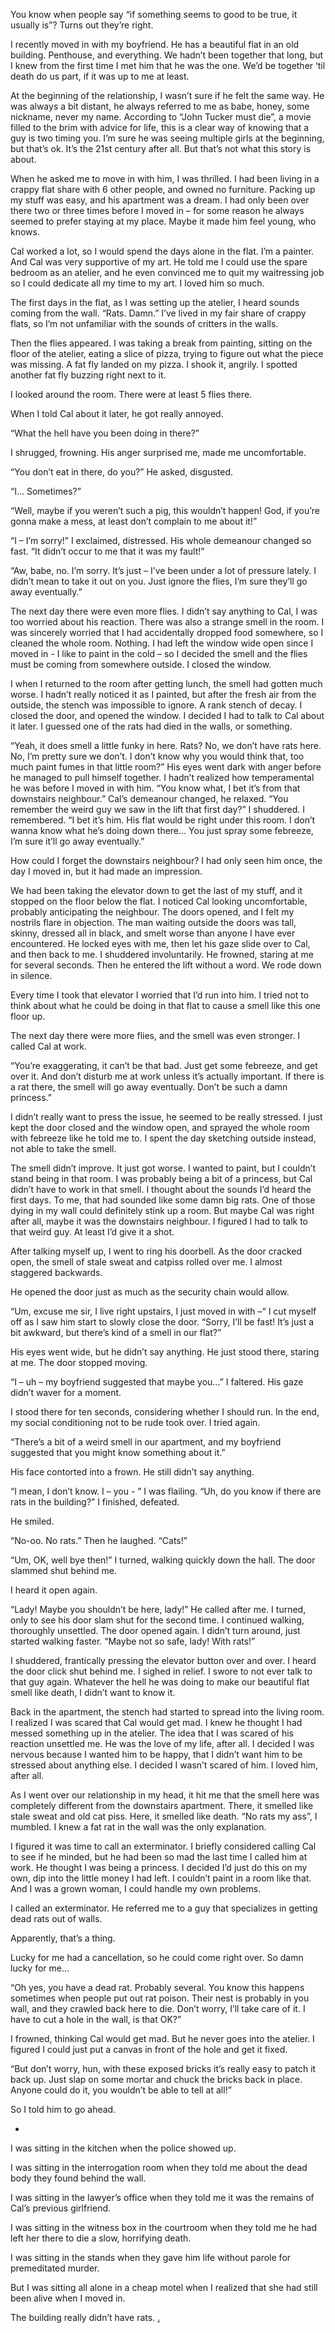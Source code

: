 You know when people say “if something seems to good to be true, it usually is”?  Turns out they’re right.


I recently moved in with my boyfriend. He has a beautiful flat in an old building. Penthouse, and everything. We hadn’t been together that long, but I knew from the first time I met him that he was the one. We’d be together ‘til death do us part, if it was up to me at least. 


At the beginning of the relationship, I wasn’t sure if he felt the same way. He was always a bit distant, he always referred to me as babe, honey, some nickname, never my name. According to “John Tucker must die”, a movie filled to the brim with advice for life, this is a clear way of knowing that a guy is two timing you. I’m sure he was seeing multiple girls at the beginning, but that’s ok. It’s the 21st century after all. But that’s not what this story is about. 


When he asked me to move in with him, I was thrilled. I had been living in a crappy flat share with 6 other people, and owned no furniture. Packing up my stuff was easy, and his apartment was a dream. I had only been over there two or three times before I moved in – for some reason he always seemed to prefer staying at my place. Maybe it made him feel young, who knows. 


Cal worked a lot, so I would spend the days alone in the flat. I’m a painter. And Cal was very supportive of my art. He told me I could use the spare bedroom as an atelier, and he even convinced me to quit my waitressing job so I could dedicate all my time to my art. I loved him so much. 


The first days in the flat, as I was setting up the atelier, I heard sounds coming from the wall. “Rats. Damn.” I’ve lived in my fair share of crappy flats, so I’m not unfamiliar with the sounds of critters in the walls. 


Then the flies appeared. I was taking a break from painting, sitting on the floor of the atelier, eating a slice of pizza, trying to figure out what the piece was missing. A fat fly landed on my  pizza. I shook it, angrily. I spotted another fat fly buzzing right next to it. 


I looked around the room. There were at least 5 flies there. 


When I told Cal about it later, he got really annoyed.


“What the hell have you been doing in there?”


I shrugged, frowning. His anger surprised me, made me uncomfortable.


“You don’t eat in there, do you?” He asked, disgusted.


“I... Sometimes?” 


“Well, maybe if you weren’t such a pig, this wouldn’t happen! God, if you’re gonna make  a mess, at least don’t complain to me about it!”


“I – I’m sorry!” I exclaimed, distressed. His whole demeanour changed so fast. “It didn’t occur to me that it was my fault!”


“Aw, babe, no. I’m sorry. It’s just – I’ve been under a lot of pressure lately. I didn’t mean to take it out on you. Just ignore the flies, I’m sure they’ll go away eventually.”


The next day there were even more flies. I didn’t say anything to Cal, I was too worried about his reaction. There was also a strange smell in the room. I was sincerely worried that I had accidentally dropped food somewhere, so I cleaned the whole room. Nothing. I had left the window wide open since I moved in - I like to paint in the cold – so I decided the smell and the flies must be coming from somewhere outside. I closed the window.


I when I returned to the room after getting lunch, the smell had gotten much worse. I hadn’t really noticed it as I painted, but after the fresh air from the outside, the stench was impossible to ignore. A rank stench of decay. I closed the door, and opened the window. I decided I had to talk to Cal about it later. I guessed one of the rats had died in the walls, or something. 


“Yeah, it does smell a little funky in here. Rats? No, we don’t have rats here. No, I’m pretty sure we don’t. I don’t know why you would think that, too much paint fumes in that little room?” His eyes went dark with anger before he managed to pull himself together. I hadn’t realized how temperamental he was before I moved in with him. “You know what, I bet it’s from that downstairs neighbour.” Cal’s demeanour changed, he relaxed. “You remember the weird guy we saw in the lift that first day?” I shuddered. I remembered. “I bet it’s him. His flat would be right under this room. I don’t wanna know what he’s doing down there… You just spray some febreeze, I’m sure it’ll go away eventually.”


How could I forget the downstairs neighbour? I had only seen him once, the day I moved in, but it had made an impression.


We had been taking the elevator down to get the last of my stuff, and it stopped on the floor below the flat. I noticed Cal looking uncomfortable, probably anticipating the neighbour. The doors opened, and I felt my nostrils flare in objection. The man waiting outside the doors was tall, skinny, dressed all in black, and smelt worse than anyone I have ever encountered. He locked eyes with me, then let his gaze slide over to Cal, and then back to me. I shuddered involuntarily. He frowned, staring at me for several seconds. Then he entered the lift without a word. We rode down in silence. 


Every time I took that elevator I worried that I’d run into him. I tried not to think about what he could be doing in that flat to cause a smell like this one floor up. 


The next day there were more flies, and the smell was even stronger. I called Cal at work.


“You’re exaggerating, it can’t be that bad. Just get some febreeze, and get over it. And don’t disturb me at work unless it’s actually important. If there is a rat there, the smell will go away eventually. Don’t be such a damn princess.”


I didn’t really want to press the issue, he seemed to be really stressed. I just kept the door closed and the window open, and sprayed the whole room with febreeze like he told me to. I spent the day sketching outside instead, not able to take the smell. 


The smell didn’t improve. It just got worse. I wanted to paint, but I couldn’t stand being in that room. I was probably being a bit of a princess, but Cal didn’t have to work in that smell. I thought about the sounds I’d heard the first days. To me, that had sounded like some damn big rats. One of those dying in my wall could definitely stink up a room. But maybe Cal was right after all, maybe it was the downstairs neighbour. I figured I had to talk to that weird guy. At least I’d give it a shot.


After talking myself up, I went to ring his doorbell. As the door cracked open, the smell of stale sweat and catpiss rolled over me. I almost staggered backwards. 


He opened the door just as much as the security chain would allow.


“Um, excuse me sir, I live right upstairs, I just moved in with –“ I cut myself off as I saw him start to slowly close the door. “Sorry, I’ll be fast! It’s just a bit awkward, but there’s kind of a smell in our flat?”


His eyes went wide, but he didn’t say anything. He just stood there, staring at me. The door stopped moving.


“I – uh – my boyfriend suggested that maybe you…” I faltered. His gaze didn’t waver for a moment. 


I stood there for ten seconds, considering whether I should run. In the end, my social conditioning not to be rude took over. I tried again.


“There’s a bit of a weird smell in our apartment, and my boyfriend suggested that you might know something about it.”


His face contorted into a frown. He still didn’t say anything.


“I mean, I don’t know. I – you - ” I was flailing. “Uh, do you know if there are rats in the building?” I finished, defeated.


He smiled.


“No-oo. No rats.” Then he laughed. “Cats!”


“Um, OK, well bye then!” I turned, walking quickly down the hall. The door slammed shut behind me. 


I heard it open again.


“Lady! Maybe you shouldn’t be here, lady!” He called after me. I turned, only to see his door slam shut for the second time. I continued walking, thoroughly unsettled. The door opened again. I didn’t turn around, just started walking faster. “Maybe not so safe, lady! With rats!”


I shuddered, frantically pressing the elevator button over and over. I heard the door click shut behind me. I sighed in relief. I swore to not ever talk to that guy again. Whatever the hell he was doing to make our beautiful flat smell like death, I didn’t want to know it. 


Back in the apartment, the stench had started to spread into the living room. I realized I was scared that Cal would get mad. I knew he thought I had messed something up in the atelier. The idea that I was scared of his reaction unsettled me. He was the love of my life, after all. I decided I was nervous because I wanted him to be happy, that I didn’t want him to be stressed about anything else. I decided I wasn’t scared of him. I loved him, after all.


As I went over our relationship in my head, it hit me that the smell here was completely different from the downstairs apartment. There, it smelled like stale sweat and old cat piss. Here, it smelled like death. “No rats my ass”, I mumbled. I knew a fat rat in the wall was the only explanation.


I figured it was time to call an exterminator. I briefly considered calling Cal to see if he minded, but he had been so mad the last time I called him at work. He thought I was being a princess. I decided I’d just do this on my own, dip into the little money I had left. I couldn’t paint in a room like that. And I was a grown woman, I could handle my own problems. 


I called an exterminator. He referred me to a guy that specializes in getting dead rats out of walls. 


Apparently, that’s a thing.


Lucky for me had a cancellation, so he could come right over. So damn lucky for me…


“Oh yes, you have a dead rat. Probably several. You know this happens sometimes when people put out rat poison. Their nest is probably in you wall, and they crawled back here to die. Don’t worry, I’ll take care of it. I have to cut a hole in the wall, is that OK?”


I frowned, thinking Cal would get mad. But he never goes into the atelier. I figured I could just put a canvas in front of the hole and get it fixed. 


“But don’t worry, hun, with these exposed bricks it’s really easy to patch it back up. Just slap on some mortar and chuck the bricks back in place. Anyone could do it, you wouldn’t be able to tell at all!”


So I told him to go ahead.


*


I was sitting in the kitchen when the police showed up.


I was sitting in the interrogation room when they told me about the dead body they found behind the wall. 


I was sitting in the lawyer’s office when they told me it was the remains of Cal’s previous girlfriend.


I was sitting in the witness box in the courtroom when they told me he had left her there to die a slow, horrifying death.


I was sitting in the stands when they gave him life without parole for premeditated murder. 


But I was sitting all alone in a cheap motel when I realized that she had still been alive when I moved in.


The building really didn’t have rats.
[.](https://www.facebook.com/pocketoxfordwrites)
